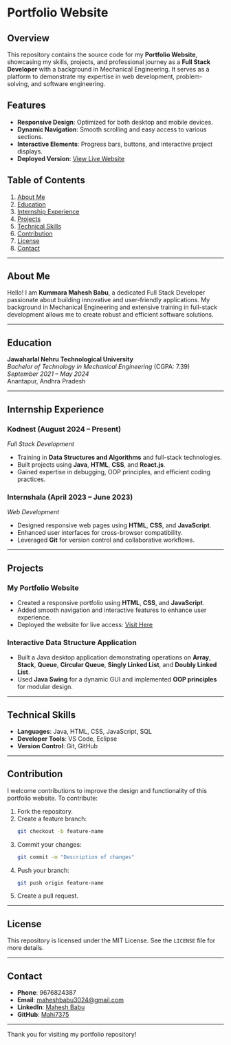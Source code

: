 # Portfolio Website 

## Overview

This repository contains the source code for my **Portfolio Website**, showcasing my skills, projects, and professional journey as a **Full Stack Developer** with a background in Mechanical Engineering. It serves as a platform to demonstrate my expertise in web development, problem-solving, and software engineering.

## Features

- **Responsive Design**: Optimized for both desktop and mobile devices.
- **Dynamic Navigation**: Smooth scrolling and easy access to various sections.
- **Interactive Elements**: Progress bars, buttons, and interactive project displays.
- **Deployed Version**: [View Live Website](https://mahi7375.github.io/Portfolio2024/)

## Table of Contents

1. [About Me](#about-me)
2. [Education](#education)
3. [Internship Experience](#internship-experience)
4. [Projects](#projects)
5. [Technical Skills](#technical-skills)
6. [Contribution](#contribution)
7. [License](#license)
8. [Contact](#contact)

---

## About Me

Hello! I am **Kummara Mahesh Babu**, a dedicated Full Stack Developer passionate about building innovative and user-friendly applications. My background in Mechanical Engineering and extensive training in full-stack development allows me to create robust and efficient software solutions.

---

## Education

**Jawaharlal Nehru Technological University**  
_Bachelor of Technology in Mechanical Engineering_ (CGPA: 7.39)  
_September 2021 – May 2024_  
Anantapur, Andhra Pradesh

---

## Internship Experience

### Kodnest (August 2024 – Present)

_Full Stack Development_

- Training in **Data Structures and Algorithms** and full-stack technologies.
- Built projects using **Java**, **HTML**, **CSS**, and **React.js**.
- Gained expertise in debugging, OOP principles, and efficient coding practices.

### Internshala (April 2023 – June 2023)

_Web Development_

- Designed responsive web pages using **HTML**, **CSS**, and **JavaScript**.
- Enhanced user interfaces for cross-browser compatibility.
- Leveraged **Git** for version control and collaborative workflows.

---

## Projects

### My Portfolio Website

- Created a responsive portfolio using **HTML**, **CSS**, and **JavaScript**.
- Added smooth navigation and interactive features to enhance user experience.
- Deployed the website for live access: [Visit Here](https://mahi7375.github.io/Portfolio2024/)

### Interactive Data Structure Application

- Built a Java desktop application demonstrating operations on **Array**, **Stack**, **Queue**, **Circular Queue**, **Singly Linked List**, and **Doubly Linked List**.
- Used **Java Swing** for a dynamic GUI and implemented **OOP principles** for modular design.

---

## Technical Skills

- **Languages**: Java, HTML, CSS, JavaScript, SQL
- **Developer Tools**: VS Code, Eclipse
- **Version Control**: Git, GitHub

---

## Contribution

I welcome contributions to improve the design and functionality of this portfolio website. To contribute:

1. Fork the repository.
2. Create a feature branch:
   ```bash
   git checkout -b feature-name
   ```
3. Commit your changes:
   ```bash
   git commit -m "Description of changes"
   ```
4. Push your branch:
   ```bash
   git push origin feature-name
   ```
5. Create a pull request.

---

## License

This repository is licensed under the MIT License. See the `LICENSE` file for more details.

---

## Contact

- **Phone**: 9676824387
- **Email**: [maheshbabu3024@gmail.com](mailto:maheshbabu3024@gmail.com)
- **LinkedIn**: [Mahesh Babu](https://linkedin.com/in/mahesh-babu)
- **GitHub**: [Mahi7375](https://github.com/Mahi7375)

---

Thank you for visiting my portfolio repository!

